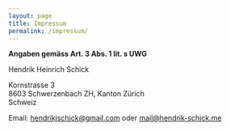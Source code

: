 ```yaml
---
layout: page
title: Impressum
permalink: /impressum/
---
```


**Angaben gemäss Art. 3 Abs. 1 lit. s UWG**

Hendrik Heinrich Schick

Kornstrasse 3  
8603 Schwerzenbach ZH, Kanton Zürich  
Schweiz

Email: [hendrikjschick@gmail.com](mailto:hendrikjschick@gmail.com) oder [mail@hendrik-schick.me](mail@hendrik-schick.me)